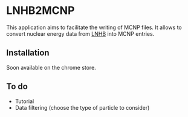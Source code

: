 # LNHB2MCNP
This application aims to facilitate the writing of MCNP files. It allows to convert nuclear energy data from [LNHB](http://http://www.lnhb.fr/nuclear-data/module-lara/ "LNHB")  into MCNP entries.

## Installation
Soon available on the chrome store.
## To do
- Tutorial
- Data filtering (choose the type of particle to consider)



